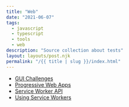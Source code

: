 ```yaml
---
title: "Web"
date: "2021-06-07"
tags:
  - javascript
  - typescript
  - tools
  - web
description: "Source collection about tests"
layout: layouts/post.njk
permalink: "/{{ title | slug }}/index.html"
---
```


- [GUI Challenges](https://github.com/argyleink/gui-challenges)
- [Progressive Web Apps](https://web.dev/progressive-web-apps/)
- [Service Worker API](https://developer.mozilla.org/en-US/docs/Web/API/Service_Worker_API)
- [Using Service Workers](https://developer.mozilla.org/en-US/docs/Web/API/Service_Worker_API/Using_Service_Workers)
